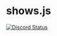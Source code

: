 # shows.js
[![Discord Status](https://discordapp.com/api/servers/182297613909884929/widget.png?style=banner5)](https://discord.gg/0118Fg96uP5eXQz2g)